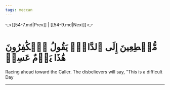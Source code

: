 ```yaml
---
tags: meccan
---
```


👈 [[54-7.md|Prev]] | [[54-9.md|Next]] 👉

# مُّهۡطِعِينَ إِلَى ٱلدَّاعِۖ يَقُولُ ٱلۡكَٰفِرُونَ هَٰذَا يَوۡمٌ عَسِرٞ

Racing ahead toward the Caller. The disbelievers will say, "This is a difficult Day

---

